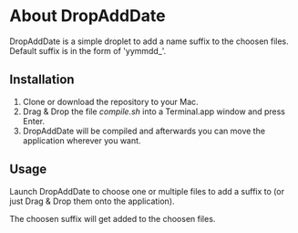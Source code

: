 # About DropAddDate

DropAddDate is a simple droplet to add a name suffix to the choosen files. Default suffix is in the form of 'yymmdd_'.

## Installation

1. Clone or download the repository to your Mac.
2. Drag & Drop the file *compile.sh* into a Terminal.app window and press Enter.
3. DropAddDate will be compiled and afterwards you can move the application wherever you want.

## Usage

Launch DropAddDate to choose one or multiple files to add a suffix to (or just Drag & Drop them onto the application).

The choosen suffix will get added to the choosen files.